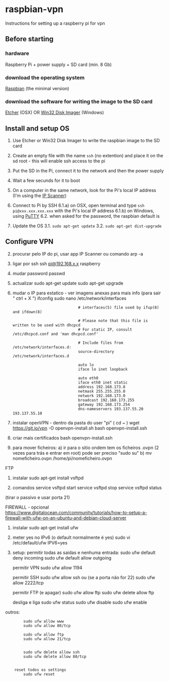 # raspbian-vpn
Instructions for setting up a raspberry pi for vpn



## Before starting
### hardware
Raspberry Pi + power supply + SD card (min. 8 Gb)

### download the operating system
[Raspbian](https://www.raspberrypi.org/downloads/raspbian/) (the minimal version)

### download the software for writing the image to the SD card
[Etcher](https://etcher.io) (OSX) OR [Win32 Disk Imager](https://sourceforge.net/projects/win32diskimager/) (Windows)



## Install and setup OS
1. Use Etcher or Win32 Disk Imager to write the raspbian image to the SD card
2. Create an empty file with the name ``ssh`` (no extention) and place it on the sd root - this will enable ssh access to the pi
3. Put the SD in the Pi, connect it to the network and then the power supply
4. Wait a few secunds for it to boot
5. On a computer in the same network, look for the Pi's local IP address (I'm using the [IP Scanner](https://itunes.apple.com/pt/app/ip-scanner/id404167149?mt=12))
6. Connect to Pi by SSH
	6.1.a) on OSX, open terminal and type ``ssh pi@xxx.xxx.xxx.xxx`` with the Pi's local IP address
	6.1.b) on Windows, using [PuTTY](http://www.putty.org)
	6.2. when asked for the password, the raspbian default is 

3. Update the OS
	3.1. ``sudo apt-get update``
	3.2. ``sudo apt-get dist-upgrade``




## Configure VPN


2. procurar pelo IP do pi, usar app IP Scanner ou comando
			arp -a

3. ligar por ssh
			ssh pi@192.168.x.x
			raspberry

4. mudar password
			passwd

5. actualizar
			sudo apt-get update
			sudo apt-get upgrade

6. mudar o IP para estatico - ver imagens anexas para mais info (para sair " ctrl + X ")
			ifconfig
			sudo nano /etc/network/interfaces

									# interfaces(5) file used by ifup(8) and ifdown(8)

									# Please note that this file is written to be used with dhcpcd
									# For static IP, consult /etc/dhcpcd.conf and 'man dhcpcd.conf'

									# Include files from /etc/network/interfaces.d:
									source-directory /etc/network/interfaces.d

									auto lo
									iface lo inet loopback

									auto eth0
									iface eth0 inet static
									address 192.168.173.8
									netmask 255.255.255.0
									network 192.168.173.0
									broadcast 192.168.173.255
									gateway 192.168.173.254
									dns-nameservers 193.137.55.20 193.137.55.10


7. instalar openVPN - dentro da pasta do user "pi" ( cd ~ )
			wget https://git.io/vpn -O openvpn-install.sh
			bash openvpn-install.ssh

8. criar mais certificados
			bash openvpn-install.ssh

9. para mover ficheiros:
	a) ir para o sitio ondem tem os ficheiros .ovpn (2 vezes para trás e entrar em root) pode ser preciso "sudo su"
	b) 		mv nomeficheiro.ovpn /home/pi/nomeficheiro.ovpn









FTP

1. instalar
			sudo apt-get install vsftpd

2. comandos
			service vsftpd start
			service vsftpd stop
			service vsftpd status

(tirar o passivo e usar porta 21)







FIREWALL - opcional
https://www.digitalocean.com/community/tutorials/how-to-setup-a-firewall-with-ufw-on-an-ubuntu-and-debian-cloud-server

1. instalar
			sudo apt-get install ufw

2. meter yes no IPv6 (o default normalmente é yes)
			sudo vi /etc/default/ufw
			IPV6=yes

3. setup:
	permitir todas as saidas e nenhuma entrada:
			sudo ufw default deny incoming
			sudo ufw default allow outgoing

	permitir VPN
			sudo ufw allow 1194

	permitir SSH
			sudo ufw allow ssh
		ou (se a porta não for 22)
			sudo ufw allow 2222/tcp

	permitir FTP (e apagar)
			sudo ufw allow ftp
			sudo ufw delete allow ftp


	desliga e liga
		sudo ufw status
		sudo ufw disable
		sudo ufw enable







outros:

			sudo ufw allow www
			sudo ufw allow 80/tcp

			sudo ufw allow ftp
			sudo ufw allow 21/tcp


			sudo ufw delete allow ssh
			sudo ufw delete allow 80/tcp


		reset todos os settings
			sudo ufw reset


